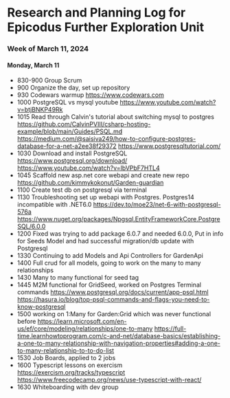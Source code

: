 # Research and Planning Log for Epicodus Further Exploration Unit

### Week of March 11, 2024

#### Monday, March 11
* 830-900 Group Scrum
* 900 Organize the day, set up repository
* 930 Codewars warmup https://www.codewars.com
* 1000 PostgreSQL vs mysql youtube https://www.youtube.com/watch?v=btjBNKP49Rk
* 1015 Read through Calvin's tutorial about switching mysql to postgres https://github.com/CalvinPVIII/csharp-hosting-example/blob/main/Guides/PSQL.md
https://medium.com/@saisiva249/how-to-configure-postgres-database-for-a-net-a2ee38f29372
https://www.postgresqltutorial.com/
* 1030 Download and install PostgreSQL https://www.postgresql.org/download/
https://www.youtube.com/watch?v=IbVPbF7HTL4
* 1045 Scaffold new asp.net core webapi and create new repo https://github.com/kimmykokonut/Garden-guardian
* 1100 Create test db on postgresql via terminal
* 1130 Troubleshooting set up webapi with Postgres. Postgres14 incompatible with .NET6.0
https://dev.to/moe23/net-6-with-postgresql-576a
https://www.nuget.org/packages/Npgsql.EntityFrameworkCore.PostgreSQL/6.0.0
* 1200 Fixed was trying to add package 6.0.7 and needed 6.0.0, Put in info for Seeds Model and had successful migration/db update with Postgresql
* 1330 Continuing to add Models and Api Controllers for GardenApi
* 1400 Full crud for all models, going to work on the many to many relationships
* 1430 Many to many functional for seed tag
* 1445 M2M functional for GridSeed, worked on Postgres Terminal commands
https://www.postgresql.org/docs/current/app-psql.html
https://hasura.io/blog/top-psql-commands-and-flags-you-need-to-know-postgresql
* 1500 working on 1:Many for Garden:Grid which was never functional before
https://learn.microsoft.com/en-us/ef/core/modeling/relationships/one-to-many
https://full-time.learnhowtoprogram.com/c-and-net/database-basics/establishing-a-one-to-many-relationship-with-navigation-properties#adding-a-one-to-many-relationship-to-to-do-list
* 1530 Job Boards, applied to 2 jobs
* 1600 Typescript lessons on exercism https://exercism.org/tracks/typescript https://www.freecodecamp.org/news/use-typescript-with-react/
* 1630 Whiteboarding with dev group